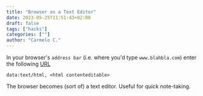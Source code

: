```yaml
---
title: "Browser as a Text Editor"
date: 2023-05-25T11:51:43+02:00
draft: false
tags: ["hacks"]
categories: [""]
author: "Carmelo C."
---
```


In your browser's `address bar` (i.e. where you'd type `www.blahbla.com`) enter the following [URL](https://developer.mozilla.org/en-US/docs/Learn/Common_questions/Web_mechanics/What_is_a_URL)
```
data:text/html, <html contenteditable>
```
The browser becomes (sort of) a text editor. Useful for quick note-taking.

